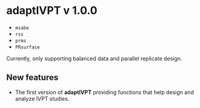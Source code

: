 # adaptIVPT v 1.0.0
+ `msabe`
+ `rss`
+ `prms`
+ `PRsurface`

Currently, only supporting balanced data and parallel replicate design.

## New features
+ The first version of **adaptIVPT** providing functions that help design and analyze IVPT studies.